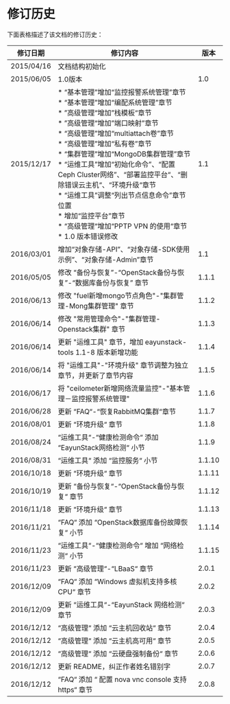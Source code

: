 # 修订历史

下面表格描述了该文档的修订历史：

|修订日期|修订内容|版本|
|----|------------|----|
|2015/04/16|文档结构初始化||
|2015/06/05|1.0版本|1.0|
|2015/12/17|*  “基本管理”增加“监控报警系统管理”章节<br /> * “基本管理”增加“编配系统管理”章节<br /> * ”高级管理“增加”栈模板“章节<br /> * ”高级管理“增加”端口映射”章节<br /> * “高级管理”增加“multiattach卷”章节<br /> * “高级管理”增加“私有卷”章节<br /> * “集群管理”增加“MongoDB集群管理”章节<br /> * “运维工具”增加“初始化命令”、“配置Ceph Cluster网络”、“部署监控平台“、“删除错误云主机“、“环境升级“章节<br /> * “运维工具”调整“列出节点信息命令”章节位置<br /> * 增加“监控平台”章节<br /> * “高级管理“增加“PPTP VPN 的使用“章节<br /> * 1.0 版本错误修改|1.1|
|2016/03/01|增加“对象存储-API”、“对象存储-SDK使用示例”、“对象存储-Admin”章节|1.1|
|2016/05/05|修改 “备份与恢复”-“OpenStack备份与恢复”-“数据库备份与恢复” 章节|1.1.1|
|2016/06/13|修改 "fuel新增mongo节点角色"-"集群管理-Mong集群管理" 章节|1.1.2|
|2016/06/14|修改 "常用管理命令"-"集群管理-Openstack集群" 章节|1.1.3|
|2016/06/14|更新 "运维工具" 章节，增加 eayunstack-tools 1.1-8 版本新增功能|1.1.4|
|2016/06/14|将 "运维工具"-"环境升级" 章节调整为独立章节，并更新了章节内容|1.1.5|
|2016/06/17|将 "ceilometer新增网络流量监控"-"基本管理－监控报警系统管理"|1.1.6|
|2016/06/28|更新 “FAQ“-“恢复RabbitMQ集群“章节|1.1.7|
|2016/08/01|更新 “环境升级“ 章节|1.1.8|
|2016/08/24|“运维工具“-“健康检测命令“ 添加 “EayunStack网络检测“ 小节|1.1.9|
|2016/08/31|“运维工具“ 添加 “监控服务“ 小节|1.1.10|
|2016/10/18|更新 “环境升级“ 章节|1.1.11|
|2016/10/19|更新 “备份与恢复“-“OpenStack备份与恢复“ 章节|1.1.12|
|2016/11/18|更新 “环境升级“ 章节|1.1.13|
|2016/11/21|“FAQ“ 添加 “OpenStack数据库备份故障恢复“ 小节|1.1.14|
|2016/11/23|“运维工具“-“健康检测命令“ 增加 “网络检测“ 小节|1.1.15|
|2016/11/23|更新 “高级管理“-“LBaaS“ 章节|2.0.1|
|2016/12/09|“FAQ“ 添加 “Windows 虚拟机支持多核 CPU“ 章节|2.0.2|
|2016/12/09|更新 “运维工具“-“EayunStack 网络检测“ 章节|2.0.3|
|2016/12/12|“高级管理“ 添加 “云主机回收站“ 章节|2.0.4|
|2016/12/12|“高级管理“ 添加 “云主机高可用“ 章节|2.0.5|
|2016/12/12|“高级管理“ 添加 “云硬盘强制备份“ 章节|2.0.6|
|2016/12/12|更新 README，纠正作者姓名错别字|2.0.7|
|2016/12/12|“FAQ“ 添加 “ 配置 nova vnc console 支持 https“ 章节|2.0.8|
